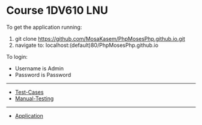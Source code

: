 # Course 1DV610 LNU

To get the application running:
1. git clone https://github.com/MosaKasem/PhpMosesPhp.github.io.git
2. navigate to: localhost:(default)80/PhpMosesPhp.github.io

To login:
* Username is Admin
* Password is Password

***

* [Test-Cases](https://github.com/MosaKasem/PhpMosesPhp.github.io/wiki/TestCases)
* [Manual-Testing](https://github.com/MosaKasem/PhpMosesPhp.github.io/wiki/Manual-testing)

*** 

* [Application](http://167.99.47.160)
